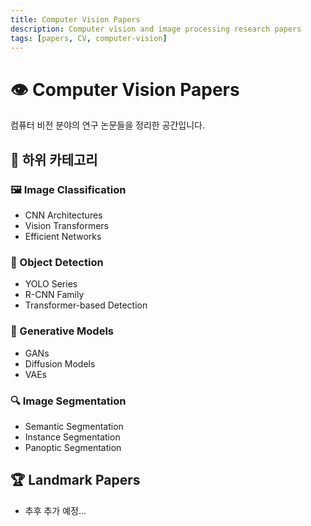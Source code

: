 ```yaml
---
title: Computer Vision Papers
description: Computer vision and image processing research papers
tags: [papers, CV, computer-vision]
---
```


# 👁️ Computer Vision Papers

컴퓨터 비전 분야의 연구 논문들을 정리한 공간입니다.

## 📂 하위 카테고리

### 🖼️ Image Classification
- CNN Architectures
- Vision Transformers
- Efficient Networks

### 🎯 Object Detection
- YOLO Series
- R-CNN Family
- Transformer-based Detection

### 🎨 Generative Models
- GANs
- Diffusion Models
- VAEs

### 🔍 Image Segmentation
- Semantic Segmentation
- Instance Segmentation
- Panoptic Segmentation

## 🏆 Landmark Papers
- 추후 추가 예정...

